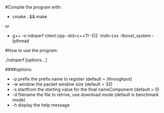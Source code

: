 #Compile the program with:

* cmake . && make

or

* g++ -o ndnperf client.cpp -std=c++11 -O2 -lndn-cxx -lboost_system -lpthread

#How to use the program:

./ndnperf [options...]

####options:
* -p prefix		the prefix name to register (default = /throughput)
* -w window		the packet window size (default = 32)
* -s startfrom		the starting value for the final nameComponent (default = 0)
* -d filename		the file to retrive, use download mode (default is benchmark mode)
* -h			display the help message
